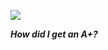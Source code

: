 ![](https://github-readme-stats.vercel.app/api?username=SuperiorZeik&theme=vue-dark&show_icons=true)

***How did I get an A+?***
